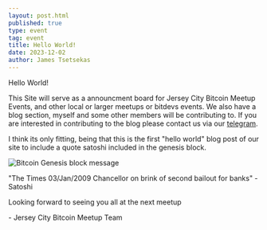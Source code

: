 ```yaml
---
layout: post.html
published: true
type: event
tag: event
title: Hello World!
date: 2023-12-02
author: James Tsetsekas
---
```

Hello World! 

This Site will serve as a announcment board for Jersey City Bitcoin Meetup Events, and other local or larger meetups or bitdevs events. We also have a blog section, myself and some other members will be contributing to. If you are interested in contributing to the blog please contact us via our [telegram](https://t.me/+WOiR_ajP-AgxNmMx).

I think its only fitting, being that this is the first "hello world" blog post of our site to include a quote satoshi included in the genesis block.

![Bitcoin Genesis block message](/images/blog/bitcoin-genesis-block.jpg "bitcoin-genesis-block-message")

"The Times 03/Jan/2009 Chancellor on brink of second bailout for banks" - Satoshi

Looking forward to seeing you all at the next meetup

\- Jersey City Bitcoin Meetup Team